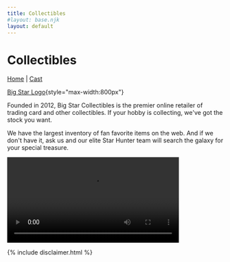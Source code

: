 ```yaml
---
title: Collectibles
#layout: base.njk
layout: default
---
```

# Collectibles

[Home](index.html) | [Cast](Cast.md)

[Big Star Logo](images/logo_bigstar.svg){style="max-width:800px"}

Founded in 2012, Big Star Collectibles is the premier online retailer of trading card and other collectibles. If your hobby is collecting, we've got the stock you want.

We have the largest inventory of fan favorite items on the web. And if we don't have it, ask us and our elite Star Hunter team will search the galaxy for your special treasure.

<div class="ratio ratio-1x1" style="max-width:800px">
<video  width="400px" height="auto" controls>
  <source src="images/video.mp4" type="video/mp4">
  Your browser does not support the video tag.
</video>
</div>

{% include disclaimer.html %}
